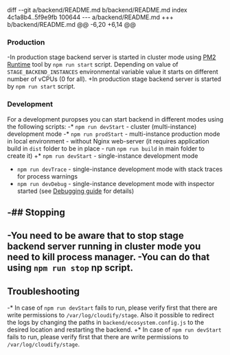 diff --git a/backend/README.md b/backend/README.md
index 4c1a8b4..5f9e9fb 100644
--- a/backend/README.md
+++ b/backend/README.md
@@ -6,20 +6,14 @@
 
 ### Production
 
-In production stage backend server is started in cluster mode using [PM2 Runtime](https://pm2.io/runtime/) tool by `npm run start` script. Depending on value of `STAGE_BACKEND_INSTANCES` environmental variable value it starts on different number of vCPUs (0 for all). 
+In production stage backend server is started by `npm run start` script. 
 
 ### Development
 
 For a development puropses you can start backend in different modes using the following scripts:
-* `npm run devStart` - cluster (multi-instance) development mode
-* `npm run prodStart` - multi-instance production mode in local environment - without Nginx web-server (it requires application build in `dist` folder to be in place - run `npm run build` in main folder to create it)
+* `npm run devStart` - single-instance development mode
 * `npm run devTrace` - single-instance development mode with stack traces for process warnings 
 * `npm run devDebug` - single-instance development mode with inspector started (see [Debugging guide](https://nodejs.org/en/docs/guides/debugging-getting-started/) for details)
 
-## Stopping
-
-You need to be aware that to stop stage backend server running in cluster mode you need to kill process manager.
-You can do that using `npm run stop` np script.
-
 ## Troubleshooting
-* In case of `npm run devStart` fails to run, please verify first that there are write permissions to `/var/log/cloudify/stage`. Also it possible to redirect the logs by changing the paths in `backend/ecosystem.config.js` to the desired location and restarting the backend. 
+* In case of `npm run devStart` fails to run, please verify first that there are write permissions to `/var/log/cloudify/stage`.
